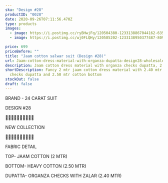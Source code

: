 ```yaml
---
sku: "Design #28"
productID: "0028"
date: 2020-09-26T07:11:56.470Z
type: products
images:
  - image: https://i.postimg.cc/ryBHwjFq/120504380-1233138867044162-6353337601873254590-o.jpg
  - image: https://i.postimg.cc/wj0FLQHy/120585202-1233138950377487-8099449919928515602-o.jpg

price: 699
priceBefore: ""
title: "Jaam cotton salwar suit (Design #28)"
url: Jaam-cotton-dress-material-with-organza-dupatta-design28-wholesale
description: Jaam cotton dress material with organza checks dupatta, 2.50 mtr cotton bottom
shortDescription: Fancy 2 mtr jaam cotton dress material with 2.40 mtr organza
  checks dupatta and 2.50 mtr cotton bottom
stockOut: false
draft: false
---
```

BRAND - 24 CARAT SUIT

DESIGN #28

💐💐💐💐💐💐💐💐💐💐

NEW COLLECTION

🌷🌷🌷🌷🌷🌷🌷🌷🌷🌷

FABRIC DETAIL

TOP- JAAM COTTON (2 MTR)

BOTTOM- HEAVY COTTON (2.50 MTR)

DUPATTA- ORGANZA CHECKS WITH ZALAR (2.40 MTR)